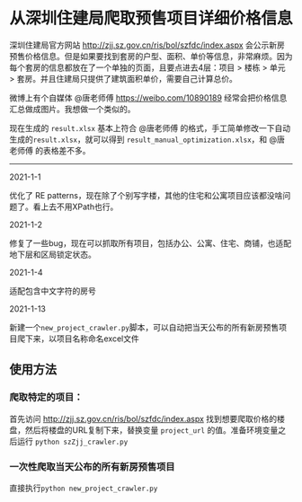 # 从深圳住建局爬取预售项目详细价格信息

深圳住建局官方网站 http://zjj.sz.gov.cn/ris/bol/szfdc/index.aspx 会公示新房预售价格信息。但是如果要找到套房的户型、面积、单价等信息，非常麻烦。因为每个套房的信息都放在了一个单独的页面，且要点进去4层：项目 > 楼栋 > 单元 > 套房。并且住建局只提供了建筑面积单价，需要自己计算总价。

微博上有个自媒体 @唐老师傅 https://weibo.com/10890189 经常会把价格信息汇总做成图片。我想做一个类似的。

现在生成的 `result.xlsx` 基本上符合 @唐老师傅 的格式，手工简单修改一下自动生成的`result.xlsx`，就可以得到 `result_manual_optimization.xlsx`，和 @唐老师傅 的表格差不多。

---

2021-1-1

优化了 RE patterns，现在除了个别写字楼，其他的住宅和公寓项目应该都没啥问题了。看上去不用XPath也行。

2021-1-2

修复了一些bug，现在可以抓取所有项目，包括办公、公寓、住宅、商铺，也适配地下层和区局锁定状态。

2021-1-4

适配包含中文字符的房号

2021-1-13

新建一个`new_project_crawler.py`脚本，可以自动把当天公布的所有新房预售项目爬下来，以项目名称命名excel文件


## 使用方法

### 爬取特定的项目：

首先访问 http://zjj.sz.gov.cn/ris/bol/szfdc/index.aspx 找到想要爬取价格的楼盘，然后将楼盘的URL复制下来，替换变量 `project_url` 的值。准备环境变量之后运行 `python szZjj_crawler.py`

### 一次性爬取当天公布的所有新房预售项目

直接执行`python new_project_crawler.py`